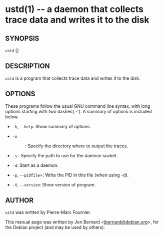 ustd(1) -- a daemon that collects trace data and writes it to the disk
======================================================================

## SYNOPSIS

`ustd` [<options>]

## DESCRIPTION

`ustd` is a program that collects trace data and writes it to the disk.

## OPTIONS

These programs follow the usual GNU command line syntax, with long options
starting with two dashes(`-'). A summary of options is included below.

  * `-h`, `--help`:
    Show summary of options.

  * `-o` <DIR>:
    Specify the directory where to output the traces.

  * `-s` <PATH>:
    Specify the path to use for the daemon socket.

  * `-d`:
    Start as a daemon.

  * `-p`, `--pidfile`=<FILE>:
    Write the PID in this file (when using -d).

  * `-V`, `--version`:
    Show version of program.

## AUTHOR

`ustd` was written by Pierre-Marc Fournier.

This manual page was written by Jon Bernard &lt;jbernard@debian.org&gt;, for
the Debian project (and may be used by others).
